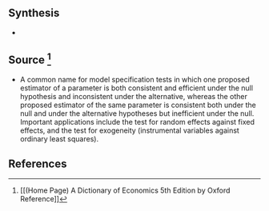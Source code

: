 ## Synthesis
- 
## Source [^1]
- A common name for model specification tests in which one proposed estimator of a parameter is both consistent and efficient under the null hypothesis and inconsistent under the alternative, whereas the other proposed estimator of the same parameter is consistent both under the null and under the alternative hypotheses but inefficient under the null. Important applications include the test for random effects against fixed effects, and the test for exogeneity (instrumental variables against ordinary least squares).
## References

[^1]: [[(Home Page) A Dictionary of Economics 5th Edition by Oxford Reference]]